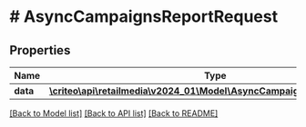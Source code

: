 # # AsyncCampaignsReportRequest

## Properties

Name | Type | Description | Notes
------------ | ------------- | ------------- | -------------
**data** | [**\criteo\api\retailmedia\v2024_01\Model\AsyncCampaignsReportResource**](AsyncCampaignsReportResource.md) |  | [optional]

[[Back to Model list]](../../README.md#models) [[Back to API list]](../../README.md#endpoints) [[Back to README]](../../README.md)
